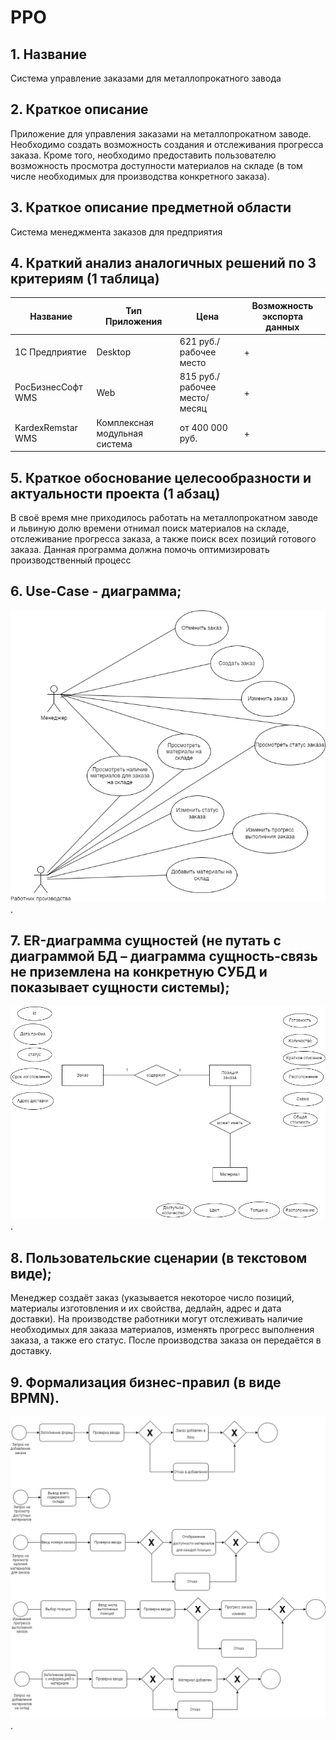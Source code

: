 # PPO

## 1. Название
Система управление заказами для металлопрокатного завода

## 2. Краткое описание
Приложение для управления заказами на металлопрокатном заводе. Необходимо создать возможность создания и отслеживания прогресса заказа. Кроме того, необходимо предоставить пользователю возможность просмотра доступности материалов на складе (в том числе необходимых для производства конкретного заказа).

## 3. Краткое описание предметной области
Система менеджмента заказов для предприятия

## 4. Краткий анализ аналогичных решений по 3 критериям (1 таблица)
| Название |Тип Приложения|Цена|Возможность экспорта данных|
|---------|------------|------|-----------------------|
| 1С Предприятие | Desktop | 621 руб./рабочее место | + |
| РосБизнесСофт WMS| Web | 815 руб./рабочее место/месяц | + |
| KardexRemstar WMS | Комплексная модульная система | от 400 000 руб.  | + | 

## 5. Краткое обоснование целесообразности и актуальности проекта (1 абзац)
В своё время мне приходилось работать на металлопрокатном заводе и львиную долю времени отнимал поиск материалов на складе, отслеживание прогресса заказа, а также поиск всех позиций готового заказа. Данная программа должна помочь оптимизировать производственный процесс

## 6. Use-Case - диаграмма; 
![alt text for screen readers](/img/use_case.png "Text to show on mouseover").


## 7. ER-диаграмма сущностей (не путать с диаграммой БД – диаграмма сущность-связь не приземлена на конкретную СУБД и показывает сущности системы); 
![alt text for screen readers](/img/er.png "Text to show on mouseover").

## 8. Пользовательские сценарии (в текстовом виде);
Менеджер создаёт заказ (указывается некоторое число позиций, материалы изготовления и их свойства, дедлайн, адрес и дата доставки).
На производстве работники могут отслеживать наличие необходимых для заказа материалов, изменять прогресс выполнения заказа, а также его статус.
После производства заказа он передаётся в доставку.

## 9. Формализация бизнес-правил (в виде BPMN).
![alt text for screen readers](/img/bpmn.png "Text to show on mouseover").
